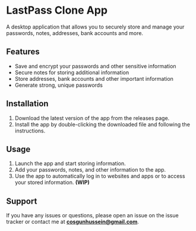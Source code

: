 # LastPass Clone App

A desktop application that allows you to securely store and manage your passwords, notes, addresses, bank accounts and more.

## Features
- Save and encrypt your passwords and other sensitive information
- Secure notes for storing additional information
- Store addresses, bank accounts and other important information
- Generate strong, unique passwords

## Installation
1. Download the latest version of the app from the releases page.
2. Install the app by double-clicking the downloaded file and following the 
instructions.

## Usage
1. Launch the app and start storing information.
2. Add your passwords, notes, and other information to the app.
3. Use the app to automatically log in to websites and apps or to access your stored information. **(WIP)**

## Support
If you have any issues or questions, please open an issue on the issue tracker or contact me at **cosgunhussein@gmail.com**.
